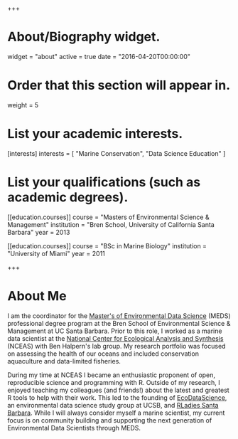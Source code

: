 +++
# About/Biography widget.
widget = "about"
active = true
date = "2016-04-20T00:00:00"

# Order that this section will appear in.
weight = 5

# List your academic interests.
[interests]
  interests = [
    "Marine Conservation",
    "Data Science Education"
  ]

# List your qualifications (such as academic degrees).
[[education.courses]]
  course = "Masters of Environmental Science & Management"
  institution = "Bren School, University of California Santa Barbara"
  year = 2013

[[education.courses]]
  course = "BSc in Marine Biology"
  institution = "University of Miami"
  year = 2011

+++

# About Me

I am the coordinator for the [Master's of Environmental Data Science](https://bren.ucsb.edu/masters-programs/master-environmental-data-science) (MEDS) professional degree program at the Bren School of Environmental Science & Management at UC Santa Barbara. Prior to this role, I worked as a marine data scientist at the [National Center for Ecological Analysis and Synthesis](https://www.nceas.ucsb.edu/) (NCEAS) with Ben Halpern's lab group. My research portfolio was focused on assessing the health of our oceans and included conservation aquaculture and data-limited fisheries.

During my time at NCEAS I became an enthusiastic proponent of open, reproducible science and programming with R. Outside of my research, I enjoyed teaching my colleagues (and friends!) about the latest and greatest R tools to help with their work. This led to the founding of [EcoDataScience](http://eco-data-science.github.io/), an environmental data science study group at UCSB, and [RLadies Santa Barbara](https://www.meetup.com/rladies-santa-barbara/). While I will always consider myself a marine scientist, my current focus is on community building and supporting the next generation of Environmental Data Scientists through MEDS.


